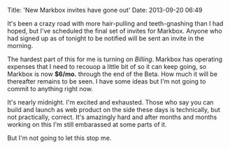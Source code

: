 Title: 'New Markbox invites have gone out'
Date: 2013-09-20 06:49

It's been a crazy road with more hair-pulling and teeth-gnashing than I had hoped, but I've scheduled the final set of invites for Markbox. Anyone who had signed up as of tonight to be notified will be sent an invite in the morning.

The hardest part of this for me is turning on *Billing*. Markbox has operating expenses that I need to recouop a little bit of so it can keep going, so Markbox is now **$6/mo.** through the end of the Beta. How much it will be thereafter remains to be seen. I have some ideas but I'm not going to commit to anything right now.

It's nearly midnight. I'm excited and exhausted. Those who say you can build and launch as web product on the side these days is technically, but not practically, correct. It's amazingly hard and after months and months working on this I'm still embarassed at some parts of it.

But I'm not going to let this stop me.
